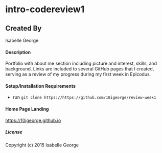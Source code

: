 
# intro-codereview1

## Created By
Isabelle George

#### Description
Portfolio with about me section including picture and interest, skills, and background. Links are included to several GitHub pages that I created, serving as a review of my progress during my first week in Epicodus.

#### Setup/Installation Requirements

* run `git clone https://https://github.com/10igeorge/review-week1`

#### Home Page Landing
https://10igeorge.github.io

##### License


Copyright (c) 2015 Isabelle George

